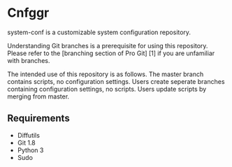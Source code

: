 # Cnfggr

system-conf is a customizable system configuration repository.

Understanding Git branches is a prerequisite for using this repository.  Please
refer to the [branching section of Pro Git] [1] if you are unfamiliar with
branches.

The intended use of this repository is as follows. The master branch contains
scripts, no configuration settings.  Users create seperate branches containing
configuration settings, no scripts.  Users update scripts by merging from
master.

## Requirements

- Diffutils
- Git 1.8
- Python 3
- Sudo
